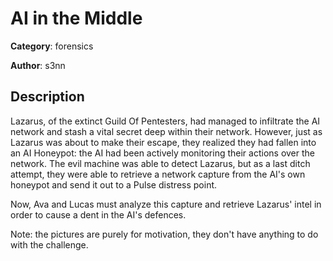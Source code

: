 # AI in the Middle


**Category**: forensics

**Author**: s3nn

## Description

Lazarus, of the extinct Guild Of Pentesters, had managed to infiltrate the AI network and stash a vital secret deep within their network. However, just as Lazarus was about to make their escape, they realized they had fallen into an AI Honeypot: the AI had been actively monitoring their actions over the network. The evil machine was able to detect Lazarus, but as a last ditch attempt, they were able to retrieve a network capture from the AI's own honeypot and send it out to a Pulse distress point. 

Now, Ava and Lucas must analyze this capture and retrieve Lazarus' intel in order to cause a dent in the AI's defences.

Note: the pictures are purely for motivation, they don't have anything to do with the challenge. 


